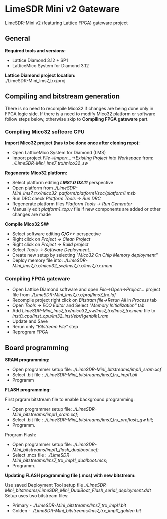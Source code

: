 # LimeSDR Mini v2 Gateware

LimeSDR-Mini v2 (featuring Lattice FPGA) gateware project

## General

**Required tools and versions:**
- Lattice Diamond 3.12 + SP1 
- LatticeMico System for Diamond 3.12

**Lattice Diamond project location:**<br>
./LimeSDR-Mini_lms7_trx/proj<br>

## Compiling and bitstream generation

There is no need to recompile Mico32 if changes are being done only in FPGA logic side. 
If there is a need to modify Mico32 platform or software follow steps below, otherwise skip to **Compiling FPGA gateware** part.


### Compiling Mico32 softcore CPU

**Import Mico32 project (has to be done once after cloning repo):**<br>
- Open LatticeMico System for Diamond (LMS)
- Import project *File->Import...->Existing Project into Workspace* from: *./LimeSDR-Mini_lms7_trx/mico32_sw*

**Regenerate Mico32 platform:**<br> 
- Select platform editing ***LMS1.0 D3.11*** perspective 
- Open platform from *./LimeSDR-Mini_lms7_trx/mico32_patform/platform1/soc/platform1.msb*
- Run DRC check *Platform Tools -> Run DRC*
- Regenerate platform files *Platform Tools -> Run Generator*
- Manually edit *platform1_top.v* file if new components are added or other changes are made

**Compile Mico32 SW:**<br>
- Select software editing ***C/C++*** perspective
- Right click on *Project -> Clean Project*
- Right click on *Project -> Build project*
- Select *Tools -> Software Deployment...*
- Create new setup by selecting *"Mico32 On Chip Memory deployment"*
- Deploy memory file into: *./LimeSDR-Mini_lms7_trx/mico32_sw/lms7_trx/lms7_trx.mem*

### Compiling FPGA gateware
- Open Lattice Diamond software and open *File->Open->Project...* project file from *./LimeSDR-Mini_lms7_trx/proj/lms7_trx.ldf*
- Recompile project right click on *Bitstram file->Rerun All* in *Process* tab
- Open *Tools -> ECO Editor* and Select *"Memory Initialization"* tab
- Add *LimeSDR-Mini_lms7_trx/mico32_sw/lms7_trx/lms7_trx.mem* file to *inst0_cpu/inst_cpu/lm32_inst/ebr/\genblk1.ram*
- Update and Save
- Rerun only *"Bitstream File"* step 
- Reprogram FPGA

## Board programming

**SRAM programming:**<br>
- Open programmer setup file: *./LimeSDR-Mini_bitstreams/impl1_sram.xcf*<br>
- Select .bit file : *./LimeSDR-Mini_bitstreams/lms7_trx_impl1.bit*<br>
- Programm

**FLASH programming:**<br>

First prgram bitstream file to enable background programming:
- Open programmer setup file: *./LimeSDR-Mini_bitstreams/impl1_sram.xcf*;<br>
- Select .bit file : *./LimeSDR-Mini_bitstreams/lms7_trx_preflash_gw.bit*;<br>
- Programm.

Program Flash:
- Open programmer setup file: *./LimeSDR-Mini_bitstreams/impl1_flash_dualboot.xcf*;<br>
- Select .mcs file : *./LimeSDR-Mini_bitstreams/lms7_trx_impl1_dualboot.mcs*;<br>
- Programm.

**Updating FLASH programming file (.mcs) with new bitstream:**<br>

Use saved Deployment Tool setup file *./LimeSDR-Mini_bitstreams/LimeSDR_Mini_DualBoot_Flash_serial_deployment.ddt*<br>
Setup uses two bitstream files:
- Primary - *./LimeSDR-Mini_bitstreams/lms7_trx_impl1.bit*
- Golden  - *./LimeSDR-Mini_bitstreams/lms7_trx_impl1_golden.bit*

